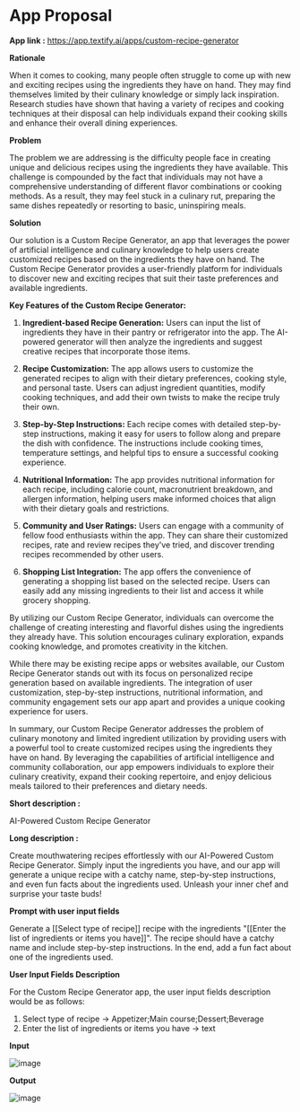 # App Proposal

**App link :**
https://app.textify.ai/apps/custom-recipe-generator

**Rationale**

When it comes to cooking, many people often struggle to come up with new and exciting recipes using the ingredients they have on hand. They may find themselves limited by their culinary knowledge or simply lack inspiration. Research studies have shown that having a variety of recipes and cooking techniques at their disposal can help individuals expand their cooking skills and enhance their overall dining experiences.

**Problem**

The problem we are addressing is the difficulty people face in creating unique and delicious recipes using the ingredients they have available. This challenge is compounded by the fact that individuals may not have a comprehensive understanding of different flavor combinations or cooking methods. As a result, they may feel stuck in a culinary rut, preparing the same dishes repeatedly or resorting to basic, uninspiring meals.

**Solution**

Our solution is a Custom Recipe Generator, an app that leverages the power of artificial intelligence and culinary knowledge to help users create customized recipes based on the ingredients they have on hand. The Custom Recipe Generator provides a user-friendly platform for individuals to discover new and exciting recipes that suit their taste preferences and available ingredients.

**Key Features of the Custom Recipe Generator:**

1. **Ingredient-based Recipe Generation:** Users can input the list of ingredients they have in their pantry or refrigerator into the app. The AI-powered generator will then analyze the ingredients and suggest creative recipes that incorporate those items.

2. **Recipe Customization:** The app allows users to customize the generated recipes to align with their dietary preferences, cooking style, and personal taste. Users can adjust ingredient quantities, modify cooking techniques, and add their own twists to make the recipe truly their own.

3. **Step-by-Step Instructions:** Each recipe comes with detailed step-by-step instructions, making it easy for users to follow along and prepare the dish with confidence. The instructions include cooking times, temperature settings, and helpful tips to ensure a successful cooking experience.

4. **Nutritional Information:** The app provides nutritional information for each recipe, including calorie count, macronutrient breakdown, and allergen information, helping users make informed choices that align with their dietary goals and restrictions.

5. **Community and User Ratings:** Users can engage with a community of fellow food enthusiasts within the app. They can share their customized recipes, rate and review recipes they've tried, and discover trending recipes recommended by other users.

6. **Shopping List Integration:** The app offers the convenience of generating a shopping list based on the selected recipe. Users can easily add any missing ingredients to their list and access it while grocery shopping.

By utilizing our Custom Recipe Generator, individuals can overcome the challenge of creating interesting and flavorful dishes using the ingredients they already have. This solution encourages culinary exploration, expands cooking knowledge, and promotes creativity in the kitchen.

While there may be existing recipe apps or websites available, our Custom Recipe Generator stands out with its focus on personalized recipe generation based on available ingredients. The integration of user customization, step-by-step instructions, nutritional information, and community engagement sets our app apart and provides a unique cooking experience for users.

In summary, our Custom Recipe Generator addresses the problem of culinary monotony and limited ingredient utilization by providing users with a powerful tool to create customized recipes using the ingredients they have on hand. By leveraging the capabilities of artificial intelligence and community collaboration, our app empowers individuals to explore their culinary creativity, expand their cooking repertoire, and enjoy delicious meals tailored to their preferences and dietary needs.

**Short description :**

AI-Powered Custom Recipe Generator

**Long description :**

Create mouthwatering recipes effortlessly with our AI-Powered Custom Recipe Generator. Simply input the ingredients you have, and our app will generate a unique recipe with a catchy name, step-by-step instructions, and even fun facts about the ingredients used. Unleash your inner chef and surprise your taste buds!

**Prompt with user input fields**

Generate a [[Select type of recipe]] recipe with the ingredients "[[Enter the list of ingredients or items you have]]". The recipe should have a catchy name and include step-by-step instructions. In the end, add a fun fact about one of the ingredients used.

**User Input Fields Description**

For the Custom Recipe Generator app, the user input fields description would be as follows:

1. Select type of recipe -> Appetizer;Main course;Dessert;Beverage
2. Enter the list of ingredients or items you have -> text

**Input**

![image](https://github.com/ankita459/Custom-Recipe-Generator-using-GPT-3.5-Turbo/assets/92936521/36ab8889-679b-4e2c-9eb2-74055f4eb047)

**Output**

![image](https://github.com/ankita459/Custom-Recipe-Generator-using-GPT-3.5-Turbo/assets/92936521/ee43d574-a83c-40d0-ac2e-f6e40f01c7a1)

